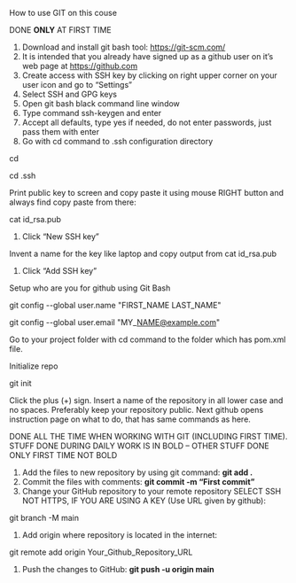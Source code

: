 How to use GIT on this couse

DONE **ONLY** AT FIRST TIME

1. Download and install git bash tool: <https://git-scm.com/>
2. It is intended that you already have signed up as a github user on it’s web page at <https://github.com>
3. Create access with SSH key by clicking on right upper corner on your user icon and go to “Settings”
4. Select SSH and GPG keys
5. Open git bash black command line window
6. Type command ssh-keygen and enter
7. Accept all defaults, type yes if needed, do not enter passwords, just pass them with enter
8. Go with cd command to .ssh configuration directory

cd

cd .ssh

Print public key to screen and copy paste it using mouse RIGHT button and always find copy paste from there:

cat id\_rsa.pub

1. Click “New SSH key”

Invent a name for the key like laptop and copy output from cat id\_rsa.pub

1. Click “Add SSH key”

Setup who are you for github using Git Bash

git config --global user.name "FIRST\_NAME LAST\_NAME"

git config --global user.email "MY\_NAME@example.com"

Go to your project folder with cd command to the folder which has pom.xml file.

Initialize repo

git init

Click the plus (+) sign. Insert a name of the repository in all lower case and no spaces. Preferably keep your repository public. Next github opens instruction page on what to do, that has same commands as here.

DONE ALL THE TIME WHEN WORKING WITH GIT (INCLUDING FIRST TIME). STUFF DONE DURING DAILY WORK IS IN BOLD – OTHER STUFF DONE ONLY FIRST TIME NOT BOLD

1. Add the files to new repository by using git command: **git add .**
2. Commit the files with comments: **git commit -m “First commit”**
3. Change your GitHub repository to your remote repository SELECT SSH NOT HTTPS, IF YOU ARE USING A KEY (Use URL given by github):

git branch -M main

1. Add origin where repository is located in the internet:

git remote add origin Your\_Github\_Repository\_URL

1. Push the changes to GitHub: **git push -u origin main**